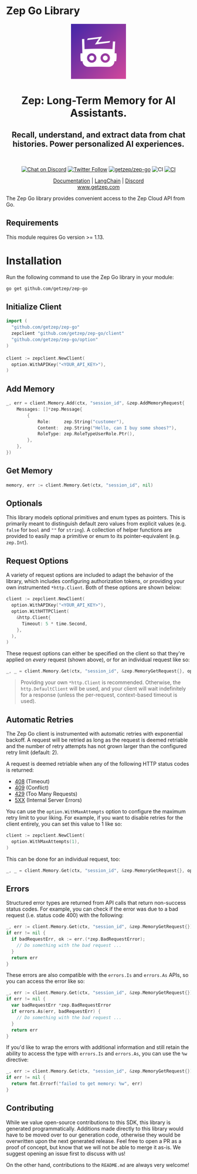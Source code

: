 # Zep Go Library

<p align="center">
  <a href="https://www.getzep.com/">
    <img src="https://raw.githubusercontent.com/getzep/zep/main/assets/zep-logo-icon-gradient-rgb.svg" width="150" alt="Zep Logo">
  </a>
</p>

<h1 align="center">
Zep: Long-Term Memory for ‍AI Assistants.
</h1>
<h2 align="center">Recall, understand, and extract data from chat histories. Power personalized AI experiences.</h2>
<br />
<p align="center">
  <a href="https://discord.gg/W8Kw6bsgXQ"><img
    src="https://dcbadge.vercel.app/api/server/W8Kw6bsgXQ?style=flat"
    alt="Chat on Discord"
  /></a>
  <a href="https://twitter.com/intent/follow?screen_name=zep_ai" target="_new"><img alt="Twitter Follow" src="https://img.shields.io/twitter/follow/zep_ai"></a>
  <a href="https://pkg.go.dev/github.com/getzep/zep-go"><img alt="getzep/zep-go" src="https://camo.githubusercontent.com/145a593ba47eebe5e332d41cf466ee8bcdc0df25b2bd18d1a2d3c5003be09a3f/68747470733a2f2f706b672e676f2e6465762f62616467652f6769746875622e636f6d2f7374726970652f7374726970652d676f"></a>
  <img
  src="https://github.com/getzep/zep-go/actions/workflows/ci.yml/badge.svg"
  alt="CI"
  />
<a href="https://github.com/fern-api/fern">
    <img
      src="https://img.shields.io/badge/%F0%9F%8C%BF-SDK%20generated%20by%20Fern-brightgreen"
      alt="CI"
      />
</a>
</p>
<p align="center">
<a href="https://help.getzep.com/">Documentation</a> | 
<a href="https://help.getzep.com/langchain/">LangChain</a> | 
<a href="https://discord.gg/W8Kw6bsgXQ">Discord</a><br />
<a href="https://www.getzep.com">www.getzep.com</a>
</p>



The Zep Go library provides convenient access to the Zep Cloud API from Go.

## Requirements

This module requires Go version >= 1.13.

# Installation

Run the following command to use the Zep Go library in your module:

```sh
go get github.com/getzep/zep-go
```

## Initialize Client

```go
import (
  "github.com/getzep/zep-go"
  zepclient "github.com/getzep/zep-go/client"
  "github.com/getzep/zep-go/option"
)

client := zepclient.NewClient(
  option.WithAPIKey("<YOUR_API_KEY>"),
)
```

## Add Memory

```go
_, err = client.Memory.Add(ctx, "session_id", &zep.AddMemoryRequest{
    Messages: []*zep.Message{
        {
            Role:     zep.String("customer"),
            Content:  zep.String("Hello, can I buy some shoes?"),
            RoleType: zep.RoleTypeUserRole.Ptr(),
        },
    },
})
```

## Get Memory

```go
memory, err := client.Memory.Get(ctx, "session_id", nil)
```

## Optionals

This library models optional primitives and enum types as pointers. This is primarily meant to distinguish
default zero values from explicit values (e.g. `false` for `bool` and `""` for `string`). A collection of
helper functions are provided to easily map a primitive or enum to its pointer-equivalent (e.g. `zep.Int`).

## Request Options

A variety of request options are included to adapt the behavior of the library, which includes
configuring authorization tokens, or providing your own instrumented `*http.Client`. Both of
these options are shown below:

```go
client := zepclient.NewClient(
  option.WithAPIKey("<YOUR_API_KEY>"),
  option.WithHTTPClient(
    &http.Client{
      Timeout: 5 * time.Second,
    },
  ),
)
```

These request options can either be specified on the client so that they're applied on _every_
request (shown above), or for an individual request like so:

```go
_, _ = client.Memory.Get(ctx, "session_id", &zep.MemoryGetRequest{}, option.WithAPIKey("<YOUR_API_KEY>"))
```

> Providing your own `*http.Client` is recommended. Otherwise, the `http.DefaultClient` will be used,
> and your client will wait indefinitely for a response (unless the per-request, context-based timeout
> is used).

## Automatic Retries

The Zep Go client is instrumented with automatic retries with exponential backoff. A request will be
retried as long as the request is deemed retriable and the number of retry attempts has not grown larger
than the configured retry limit (default: 2).

A request is deemed retriable when any of the following HTTP status codes is returned:

- [408](https://developer.mozilla.org/en-US/docs/Web/HTTP/Status/408) (Timeout)
- [409](https://developer.mozilla.org/en-US/docs/Web/HTTP/Status/409) (Conflict)
- [429](https://developer.mozilla.org/en-US/docs/Web/HTTP/Status/429) (Too Many Requests)
- [5XX](https://developer.mozilla.org/en-US/docs/Web/HTTP/Status/500) (Internal Server Errors)

You can use the `option.WithMaxAttempts` option to configure the maximum retry limit to
your liking. For example, if you want to disable retries for the client entirely, you can
set this value to 1 like so:

```go
client := zepclient.NewClient(
  option.WithMaxAttempts(1),
)
```

This can be done for an individual request, too:

```go
_, _ = client.Memory.Get(ctx, "session_id", &zep.MemoryGetRequest{}, option.WithMaxAttempts(1))
```

## Errors

Structured error types are returned from API calls that return non-success status codes. For example,
you can check if the error was due to a bad request (i.e. status code 400) with the following:

```go
_, err := client.Memory.Get(ctx, "session_id", &zep.MemoryGetRequest{})
if err != nil {
  if badRequestErr, ok := err.(*zep.BadRequestError);
    // Do something with the bad request ...
  }
  return err
}
```

These errors are also compatible with the `errors.Is` and `errors.As` APIs, so you can access the error
like so:

```go
_, err := client.Memory.Get(ctx, "session_id", &zep.MemoryGetRequest{})
if err != nil {
  var badRequestErr *zep.BadRequestError
  if errors.As(err, badRequestErr) {
    // Do something with the bad request ...
  }
  return err
}
```

If you'd like to wrap the errors with additional information and still retain the ability
to access the type with `errors.Is` and `errors.As`, you can use the `%w` directive:

```go
_, err := client.Memory.Get(ctx, "session_id", &zep.MemoryGetRequest{})
if err != nil {
  return fmt.Errorf("failed to get memory: %w", err)
}
```

## Contributing

While we value open-source contributions to this SDK, this library is generated programmatically.
Additions made directly to this library would have to be moved over to our generation code,
otherwise they would be overwritten upon the next generated release. Feel free to open a PR as
a proof of concept, but know that we will not be able to merge it as-is. We suggest opening
an issue first to discuss with us!

On the other hand, contributions to the `README.md` are always very welcome!
